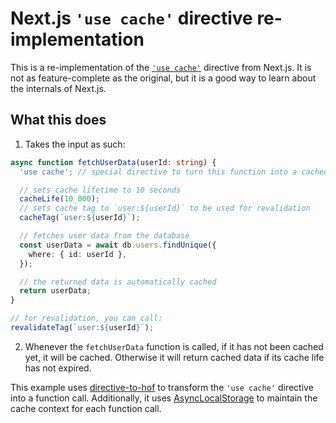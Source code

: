 # Next.js `'use cache'` directive re-implementation

This is a re-implementation of the [`'use cache'`](https://nextjs.org/docs/app/api-reference/directives/use-cache) directive from Next.js. It is not as feature-complete as the original, but it is a good way to learn about the internals of Next.js.

## What this does

1. Takes the input as such:

```ts
async function fetchUserData(userId: string) {
  'use cache'; // special directive to turn this function into a cached function

  // sets cache lifetime to 10 seconds
  cacheLife(10_000);
  // sets cache tag to `user:${userId}` to be used for revalidation
  cacheTag(`user:${userId}`);

  // fetches user data from the database
  const userData = await db.users.findUnique({
    where: { id: userId },
  });

  // the returned data is automatically cached
  return userData;
}

// for revalidation, you can call:
revalidateTag(`user:${userId}`);
```

2. Whenever the `fetchUserData` function is called, if it has not been cached yet, it will be cached. Otherwise it will return cached data if its cache life has not expired.

This example uses [directive-to-hof](https://npm.im/directive-to-hof) to transform the `'use cache'` directive into a function call. Additionally, it uses [AsyncLocalStorage](https://nodejs.org/api/async_context.html#class-asynclocalstorage) to maintain the cache context for each function call.
